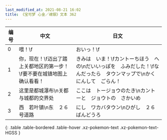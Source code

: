 ```yaml
---
last_modified_at: 2021-08-21 16:02
title: 《宝可梦 心金／魂银》文本 362
---
```

| 编号 | 中文 | 日文 |
| ---- | ---- | ---- |
| 0 | 喂！\f | おいっ！\f |
| 1 | 你，现在！\f迈出了踏上关都地区的第一步！\f要不要在城镇地图上确认看看！ | きみは　いま！\fカントーちほう　への\nだいいっぽを　ふみだした！\fなんだったら　タウンマップで\nかくにんして　ごらん！ |
| 2 | 这里是都城瀑布\n关都与城都的交界处 | ここは　トージョウのたき\nカントーと　ジョウトの　さかいめ |
| 3 | 西　若叶镇\n东　２６号道路 | にし　ワカバタウン\nひがし　２６ばんどうろ |
{: .table .table-bordered .table-hover .xz-pokemon-text .xz-pokemon-text-HGSS }